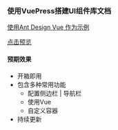 ### 使用VuePress搭建UI组件库文档

[使用Ant Design Vue 作为示例](https://www.antdv.com/docs/vue/introduce-cn/)


[点击预览](https://tangtangjia.github.io/VuePress-doc/)
#### 预期效果
- 开箱即用
- 包含多种常用功能
    - 配置侧边栏 | 导航栏
    - 使用Vue
    - 自定义容器
- 持续更新
